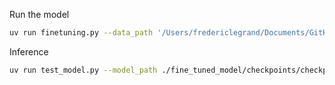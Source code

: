 Run the model

```bash
uv run finetuning.py --data_path '/Users/fredericlegrand/Documents/GitHub/ng-video-lecture/data/messages' --your_name "Frederic Legrand" --model Qwen/Qwen-1_8B --num_epochs 3 --batch_size 2

```

Inference

```bash
uv run test_model.py --model_path ./fine_tuned_model/checkpoints/checkpoint-500
```
